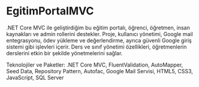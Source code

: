 # EgitimPortalMVC

.NET Core MVC ile geliştirdiğim bu eğitim portalı, öğrenci, öğretmen, insan kaynakları ve admin rollerini destekler. Proje, kullanıcı yönetimi, Google mail entegrasyonu, ödev yükleme ve değerlendirme, ayrıca güvenli Google giriş sistemi gibi işlevleri içerir. Ders ve sınıf yönetimi özellikleri, öğretmenlerin derslerini etkin bir şekilde yönetmelerini sağlar. 


Teknolojiler ve Paketler: .NET Core MVC, FluentValidation, AutoMapper, Seed Data, Repository Pattern, Autofac, Google Mail Servisi, HTML5, CSS3, JavaScript, SQL Server
